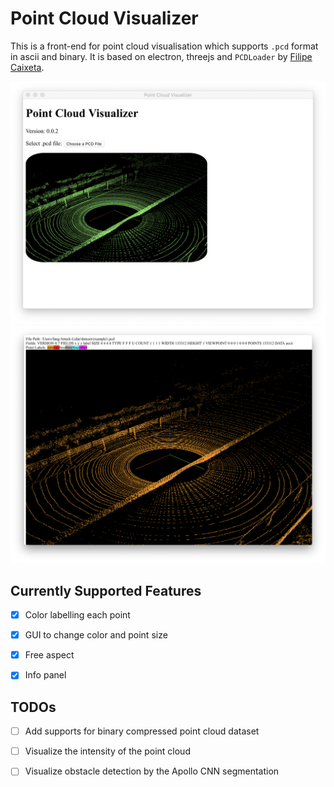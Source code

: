 # Point Cloud Visualizer

This is a front-end for point cloud visualisation which supports ``.pcd`` format in ascii and binary. It is based on electron, threejs and ``PCDLoader`` by [Filipe Caixeta](http://filipecaixeta.com.br/). 

![index](./doc/screenshot.png)
![index2](./doc/screenshot2.png)

## Currently Supported Features
- [x] Color labelling each point
- [x] GUI to change color and point size
- [x] Free aspect
- [x] Info panel


## TODOs
- [ ] Add supports for binary compressed point cloud dataset
- [ ] Visualize the intensity of the point cloud
- [ ] Visualize obstacle detection by the Apollo CNN segmentation



